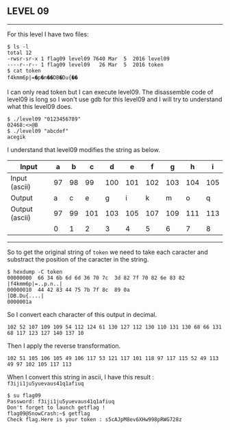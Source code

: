 ## LEVEL 09

---

For this level I have two files:

```shell
$ ls -l
total 12
-rwsr-sr-x 1 flag09 level09 7640 Mar  5  2016 level09
----r--r-- 1 flag09 level09   26 Mar  5  2016 token
$ cat token
f4kmm6p|=�p�n��DB�Du{��
```

I can only read token but I can execute level09. The disassemble code of level09 is long so I won't use gdb for this level09 and I will try to understand what this level09 does.

```shell
$ ./level09 "0123456789"
02468:<>@B
$ ./level09 "abcdef"
acegik
```

I understand that level09 modifies the string as below.

| Input          | a  | b  | c   | d   | e   | f   | g   | h   | i   |
|----------------|----|----|-----|-----|-----|-----|-----|-----|-----|
| Input (ascii)  | 97 | 98 | 99  | 100 | 101 | 102 | 103 | 104 | 105 |
| Output         | a  | c  | e   | g   | i   | k   | m   | o   | q   |
| Output (ascii) | 97 | 99 | 101 | 103 | 105 | 107 | 109 | 111 | 113 |
|                | 0  | 1  | 2   | 3   | 4   | 5   | 6   | 7   | 8   |

---

So to get the original string of `token` we need to take each caracter and substract the position of the caracter in the string.

```shell
$ hexdump -C token
00000000  66 34 6b 6d 6d 36 70 7c  3d 82 7f 70 82 6e 83 82  |f4kmm6p|=..p.n..|
00000010  44 42 83 44 75 7b 7f 8c  89 0a                    |DB.Du{....|
0000001a
```

So I convert each character of this output in decimal.

```
102 52 107 109 109 54 112 124 61 130 127 112 130 110 131 130 68 66 131 68 117 123 127 140 137 10
```

Then I apply the reverse transformation.

```
102 51 105 106 105 49 106 117 53 121 117 101 118 97 117 115 52 49 113 49 97 102 105 117 113
```

When I convert this string in ascii, I have this result : `f3iji1ju5yuevaus41q1afiuq`

```shell
$ su flag09
Password: f3iji1ju5yuevaus41q1afiuq
Don't forget to launch getflag !
flag09@SnowCrash:~$ getflag
Check flag.Here is your token : s5cAJpM8ev6XHw998pRWG728z
```




